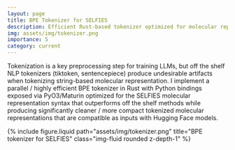 ```yaml
---
layout: page
title: BPE Tokenizer for SELFIES
description: Efficient Rust-based tokenizer optimized for molecular representation
img: assets/img/tokenizer.png
importance: 5
category: current
---
```


Tokenization is a key preprocessing step for training LLMs, but off the shelf NLP tokenizers (tiktoken, sentencepiece) produce undesirable artifacts when tokenizing string-based molecular representation. I implement a parallel / highly efficient BPE tokenizer in Rust with Python bindings exposed via PyO3/Maturin optimized for the SELFIES molecular representation syntax that outperforms off the shelf methods while producing significantly cleaner / more compact tokenized molecular representations that are compatible as inputs with Hugging Face models.

<div class="row">
    <div class="col-sm mt-3 mt-md-0">
        {% include figure.liquid path="assets/img/tokenizer.png"
           title="BPE tokenizer for SELFIES" class="img-fluid rounded z-depth-1" %}
    </div>
</div>
